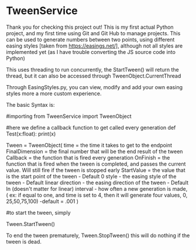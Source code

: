 # TweenService
Thank you for checking this project out! This is my first actual Python project, and my first time using Git and Git Hub to manage projects.
This can be used to generate numbers between two points, using different easing styles [taken from https://easings.net/], although not all styles are implemented yet (as I have trouble converting the JS source code into Python)

This uses threading to run concurrently, the StartTween() will return the thread, but it can also be accessed through TweenObject.CurrentThread

Through EasingStyles.py, you can view, modify and add your own easing styles more a more custom experience. 

The basic Syntax is:

#importing
from TweenService import TweenObject

#here we define a callback function to get called every generation
def Test(x:float):
  print(x)

Tween = TweenObject(
time = the time it takes to get to the endpoint
FinalDimension = the final number that will be the end result of the tween
Callback = the function that is fired every generation
OnFinish = the function that is fired when the tween is completed, and passes the current value. Will still fire if the tween is stopped early
StartValue = the value that is the start point of the tween - Default 0
style - the easing style of the tween - Default linear
direction - the easing direction of the tween - Default In (doesn't matter for linear)
interval - how often a new generation is made, ( ex: if equal to one, and time is set to 4, then it will generate four values, 0, 25,50,75,100) -default = .001
)

#to start the tween, simply

Tween.StartTween()

To end the tween prematurely,
Tween.StopTween()
this will do nothing if the tween is dead.

